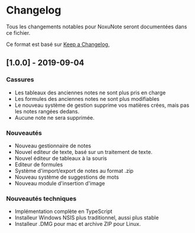 # Changelog
Tous les changements notables pour NoxuNote seront documentées dans ce fichier.

Ce format est basé sur [Keep a Changelog](https://keepachangelog.com/en/1.0.0/),

## [1.0.0] - 2019-09-04
### Cassures
- Les tableaux des anciennes notes ne sont plus pris en charge
- Les formules des anciennes notes ne sont plus modifiables
- Le nouveau système de gestion supprime vos matières crées, mais pas les notes rangées dedans.
- Aucune note ne sera supprimée.

### Nouveautés
- Nouveau gestionnaire de notes
- Nouvel editeur de texte, basé sur un traitement de texte.
- Nouvel éditeur de tableaux à la souris
- Editeur de formules
- Système d'import/export de notes au format .zip
- Nouveau système de suggestions de mots
- Nouveau module d'insertion d'image

### Nouveautés techniques
- Implémentation complète en TypeScript
- Installeur Windows NSIS plus traditionnel, aussi plus stable
- Installeur .DMG pour mac et archive ZIP pour Linux.